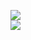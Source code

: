[![](https://img.shields.io/badge/Made%20With-Github%20Spray-lightgrey.svg?style=for-the-badge&logo=github)](https://github.com/Annihil/github-spray#1008)  
[![](https://i.imgur.com/2DrTn0Z.gif)](https://github.com/Annihil/github-spray)